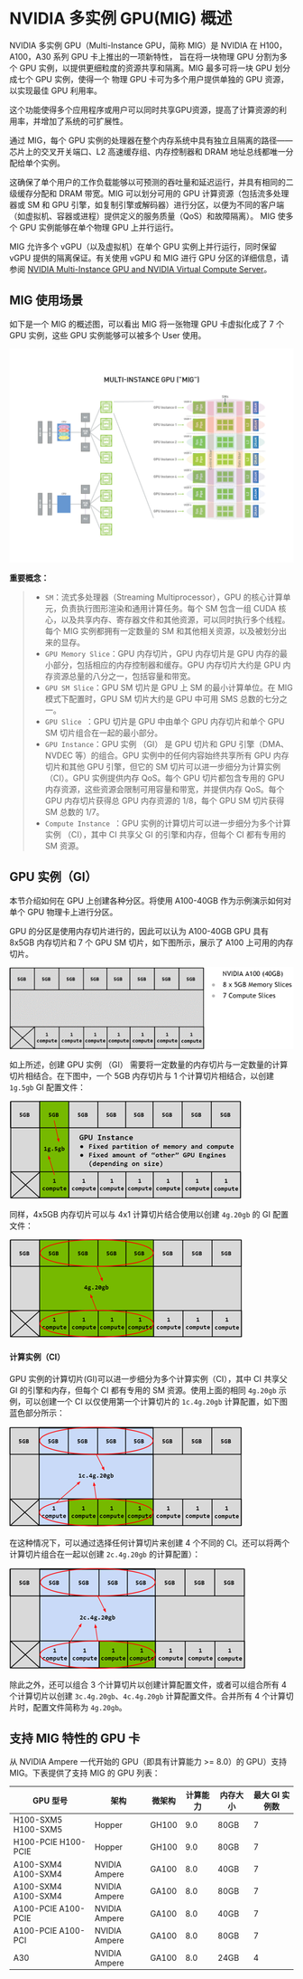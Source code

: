 # NVIDIA 多实例 GPU(MIG) 概述

NVIDIA 多实例 GPU（Multi-Instance GPU，简称 MIG）是 NVIDIA 在 H100，A100，A30 系列 GPU 卡上推出的一项新特性，
旨在将一块物理 GPU 分割为多个 GPU 实例，以提供更细粒度的资源共享和隔离。MIG 最多可将一块 GPU 划分成七个 GPU 实例，使得一个 物理 GPU 卡可为多个用户提供单独的 GPU 资源，以实现最佳 GPU 利用率。

这个功能使得多个应用程序或用户可以同时共享GPU资源，提高了计算资源的利用率，并增加了系统的可扩展性。

通过 MIG，每个 GPU 实例的处理器在整个内存系统中具有独立且隔离的路径——芯片上的交叉开关端口、L2 高速缓存组、内存控制器和 DRAM 地址总线都唯一分配给单个实例。

这确保了单个用户的工作负载能够以可预测的吞吐量和延迟运行，并具有相同的二级缓存分配和 DRAM 带宽。MIG 可以划分可用的 GPU 计算资源（包括流多处理器或 SM 和 GPU 引擎，如复制引擎或解码器）进行分区，以便为不同的客户端（如虚拟机、容器或进程）提供定义的服务质量（QoS）和故障隔离）。
MIG 使多个 GPU 实例能够在单个物理 GPU 上并行运行。

MIG 允许多个 vGPU（以及虚拟机）在单个 GPU 实例上并行运行，同时保留 vGPU 提供的隔离保证。有关使用 vGPU 和 MIG 进行 GPU 分区的详细信息，请参阅 [NVIDIA Multi-Instance GPU and NVIDIA Virtual Compute Server](https://www.nvidia.com/content/dam/en-zz/Solutions/design-visualization/solutions/resources/documents1/TB-10226-001_v01.pdf)。

## MIG 使用场景

如下是一个 MIG 的概述图，可以看出 MIG 将一张物理 GPU 卡虚拟化成了 7 个 GPU 实例，这些 GPU 实例能够可以被多个 User 使用。

![img](./mig_overview.png)

**重要概念：**

>* `SM`：流式多处理器（Streaming Multiprocessor），GPU 的核心计算单元，负责执行图形渲染和通用计算任务。每个 SM 包含一组 CUDA 核心，以及共享内存、寄存器文件和其他资源，可以同时执行多个线程。每个 MIG 实例都拥有一定数量的 SM 和其他相关资源，以及被划分出来的显存。
>* `GPU Memory Slice`：GPU 内存切片，GPU 内存切片是 GPU 内存的最小部分，包括相应的内存控制器和缓存。GPU 内存切片大约是 GPU 内存资源总量的八分之一，包括容量和带宽。
>* `GPU SM Slice`：GPU SM 切片是 GPU 上 SM 的最小计算单位。在 MIG 模式下配置时，GPU SM 切片大约是 GPU 中可用 SMS 总数的七分之一。
>* `GPU Slice `：GPU 切片是 GPU 中由单个 GPU 内存切片和单个 GPU SM 切片组合在一起的最小部分。
>* `GPU Instance`：GPU 实例 （GI） 是 GPU 切片和 GPU 引擎（DMA、NVDEC 等）的组合。GPU 实例中的任何内容始终共享所有 GPU 内存切片和其他 GPU 引擎，但它的 SM 切片可以进一步细分为计算实例 （CI）。GPU 实例提供内存 QoS。每个 GPU 切片都包含专用的 GPU 内存资源，这些资源会限制可用容量和带宽，并提供内存 QoS。每个 GPU 内存切片获得总 GPU 内存资源的 1/8，每个 GPU SM 切片获得 SM 总数的 1/7。
>* `Compute Instance `：GPU 实例的计算切片可以进一步细分为多个计算实例 （CI），其中 CI 共享父 GI 的引擎和内存，但每个 CI 都有专用的 SM 资源。

## GPU 实例（GI）

本节介绍如何在 GPU 上创建各种分区。将使用 A100-40GB 作为示例演示如何对单个 GPU 物理卡上进行分区。

GPU 的分区是使用内存切片进行的，因此可以认为 A100-40GB GPU 具有 8x5GB 内存切片和 7 个 GPU SM 切片，如下图所示，展示了 A100 上可用的内存切片。

![img](./mig_7m.png)

如上所述，创建 GPU 实例 （GI） 需要将一定数量的内存切片与一定数量的计算切片相结合。在下图中，一个 5GB 内存切片与 1 个计算切片相结合，以创建 `1g.5gb` GI 配置文件：

![img](./mig_1g5gb.png)

同样，4x5GB 内存切片可以与 4x1 计算切片结合使用以创建 `4g.20gb` 的 GI 配置文件：

![img](./mig_4g20gb.png)

#### 计算实例（CI）

GPU 实例的计算切片(GI)可以进一步细分为多个计算实例（CI），其中 CI 共享父 GI 的引擎和内存，但每个 CI 都有专用的 SM 资源。使用上面的相同 `4g.20gb` 示例，可以创建一个 CI 以仅使用第一个计算切片的 `1c.4g.20gb` 计算配置，如下图蓝色部分所示：

![img](./mig_1c.4g.20gb.png)

在这种情况下，可以通过选择任何计算切片来创建 4 个不同的 CI。还可以将两个计算切片组合在一起以创建 `2c.4g.20gb` 的计算配置）：

![img](./mig2c.4g.20gb.png)

除此之外，还可以组合 3 个计算切片以创建计算配置文件，或者可以组合所有 4 个计算切片以创建 `3c.4g.20gb`、`4c.4g.20gb` 计算配置文件。合并所有 4 个计算切片时，配置文件简称为 `4g.20gb`。

## 支持 MIG 特性的 GPU 卡

从 NVIDIA Ampere 一代开始的 GPU（即具有计算能力 >= 8.0）的 GPU）支持 MIG。下表提供了支持 MIG 的 GPU 列表：

| GPU 型号            | **架构**      | **微架构** | **计算能力** | **内存大小** | **最大 GI 实例数** |
| ------------------- | ------------- | ---------- | ------------ | ------------ | ------------------ |
| H100-SXM5 H100-SXM5 | Hopper        | GH100      | 9.0          | 80GB         | 7                  |
| H100-PCIE H100-PCIE | Hopper        | GH100      | 9.0          | 80GB         | 7                  |
| A100-SXM4 A100-SXM4 | NVIDIA Ampere | GA100      | 8.0          | 40GB         | 7                  |
| A100-SXM4 A100-SXM4 | NVIDIA Ampere | GA100      | 8.0          | 80GB         | 7                  |
| A100-PCIE A100-PCIE | NVIDIA Ampere | GA100      | 8.0          | 40GB         | 7                  |
| A100-PCIE A100-PCI  | NVIDIA Ampere | GA100      | 8.0          | 80GB         | 7                  |
| A30                 | NVIDIA Ampere | GA100      | 8.0          | 24GB         | 4                  |

